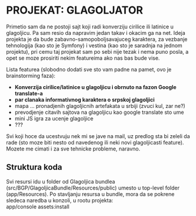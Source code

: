 # PROJEKAT: GLAGOLJATOR

Primetio sam da ne postoji sajt koji radi konverziju cirilice ili latinice u glagoljicu. Pa sam resio da napravim jedan takav i okacim ga na net. Ideja projekta je da bude zabavno-samopoboljsavajuceg karaktera, za vezbanje tehnologija (kao sto je Symfony) i vestina (kao sto je saradnja na jednom projektu), pri cemu taj projekat sam po sebi nije tezak i nema puno posla, a opet se moze prosiriti nekim featureima ako nas bas bude vise.

Lista featurea (slobodno dodati sve sto vam padne na pamet, ovo je brainstorming faza):
- **Konverzija cirilice/latinice u glagoljicu i obrnuto na fazon Google translate-a**
- **par clanaka informativnog karaktera o srpskoj glagoljici**
- mapa ... pronadjenih glagoljicnih artefakata u srbiji (zvuci kul, zar ne?)
- prevodjenje citavih sajtova na glagoljicu kao google translate sto ume
- mini JS igra za ucenje glagoljice
- ???

Svi koji hoce da ucestvuju nek mi se jave na mail, uz predlog sta bi zeleli da rade (sto moze biti nesto od navedenog ili neki novi glagoljicasti feature). Mozete me cimati i za sve tehnicke probleme, naravno.

## Struktura koda

Svi resursi idu u folder od Glagoljica bundlea (src/BGP/GlagoljicaBundle/Resources/public) umesto u top-level folder (app/Resources). Po stavljanju resursa u bundle, mora da se pokrene sledeca naredba u konzoli, u rootu projekta:  
app/console assets:install
